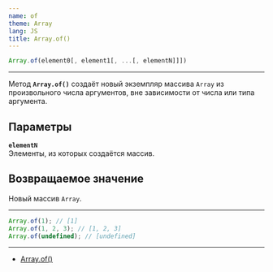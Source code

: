```yaml
---
name: of
theme: Array
lang: JS
title: Array.of()
---
```


```js
Array.of(element0[, element1[, ...[, elementN]]])
```

---

Метод **`Array.of()`** создаёт новый экземпляр массива `Array` из произвольного числа аргументов, вне зависимости от числа или типа аргумента.

## Параметры

**`elementN`**<br />
Элементы, из которых создаётся массив.

## Возвращаемое значение

Новый массив `Array`.

---

```js
Array.of(1); // [1]
Array.of(1, 2, 3); // [1, 2, 3]
Array.of(undefined); // [undefined]
```

---

- [Array.of()](https://developer.mozilla.org/ru/docs/Web/JavaScript/Reference/Global_Objects/Array/of)
